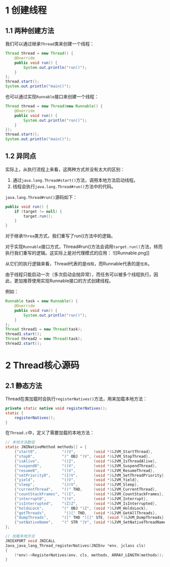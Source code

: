 # 1 创建线程
## 1.1 两种创建方法
我们可以通过继承`Thread`类来创建一个线程：
```java
Thread thread = new Thread() {  
    @Override  
    public void run() {  
        System.out.println("run()");  
    }  
};  
thread.start();  
System.out.println("main()");
```

也可以通过实现`Runnable`接口来创建一个线程：
```java
Thread thread = new Thread(new Runnable() {  
    @Override  
    public void run() {  
        System.out.println("run()");  
    }  
});  
thread.start();  
System.out.println("main()");
```

## 1.2 异同点
实际上，从执行流程上来看，这两种方式并没有太大的区别：
1. 通过`java.lang.Thread#start()`方法，调用本地方法启动线程。
2. 线程会执行`java.lang.Thread#run()`方法中的代码。

`java.lang.Thread#run()`源码如下：
```java
public void run() {  
    if (target != null) {  
        target.run();  
    }  
}
```

对于继承`Threa`类方式，我们重写了run()方法中的逻辑。

对于实现`Runnable`接口方式，Thread#run()方法会调用`target.run()`方法，转而执行我们重写的逻辑。这实际上是对代理模式的应用：
![[Runnable.png]]

从它们的执行逻辑来看，Thread代表的是`线程`，而Runnable代表的是`任务`。

由于线程只能启动一次（多次启动会抛异常），而任务可以被多个线程执行。因此，更加推荐使用实现Runnable接口的方式创建线程。

例如：
```java
Runnable task = new Runnable() {  
    @Override  
    public void run() {  
        System.out.println("run()");  
    }  
};  
Thread thread1 = new Thread(task);  
thread1.start();  
Thread thread2 = new Thread(task);  
thread2.start();
```

# 2 Thread核心源码
## 2.1 静态方法
Thread在类加载时会执行`registerNatives()`方法，用来加载本地方法：
```java
private static native void registerNatives();  
static {  
    registerNatives();  
}
```

在`Thread.c`中，定义了需要加载的本地方法：
```c
// 本地方法数组
static JNINativeMethod methods[] = {  
    {"start0",           "()V",        (void *)&JVM_StartThread},  
    {"stop0",            "(" OBJ ")V", (void *)&JVM_StopThread},  
    {"isAlive",          "()Z",        (void *)&JVM_IsThreadAlive},  
    {"suspend0",         "()V",        (void *)&JVM_SuspendThread},  
    {"resume0",          "()V",        (void *)&JVM_ResumeThread},  
    {"setPriority0",     "(I)V",       (void *)&JVM_SetThreadPriority},  
    {"yield",            "()V",        (void *)&JVM_Yield},  
    {"sleep",            "(J)V",       (void *)&JVM_Sleep},  
    {"currentThread",    "()" THD,     (void *)&JVM_CurrentThread},  
    {"countStackFrames", "()I",        (void *)&JVM_CountStackFrames},  
    {"interrupt0",       "()V",        (void *)&JVM_Interrupt},  
    {"isInterrupted",    "(Z)Z",       (void *)&JVM_IsInterrupted},  
    {"holdsLock",        "(" OBJ ")Z", (void *)&JVM_HoldsLock},  
    {"getThreads",        "()[" THD,   (void *)&JVM_GetAllThreads},  
    {"dumpThreads",      "([" THD ")[[" STE, (void *)&JVM_DumpThreads},  
    {"setNativeName",    "(" STR ")V", (void *)&JVM_SetNativeThreadName},  
};  

// 加载本地方法
JNIEXPORT void JNICALL  
Java_java_lang_Thread_registerNatives(JNIEnv *env, jclass cls)  
{  
    (*env)->RegisterNatives(env, cls, methods, ARRAY_LENGTH(methods));  
}
```

